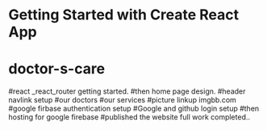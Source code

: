 # Getting Started with Create React App

# doctor-s-care
#react
_react_router getting started.
#then home page design.
#header navlink setup
#our doctors 
#our services
#picture linkup imgbb.com
#google firbase authentication setup
#Google and github login setup
#then hosting for google firebase
#published the website full work completed.. 

